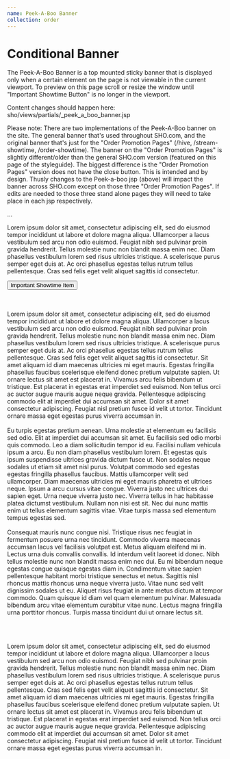 ```yaml
---
name: Peek-A-Boo Banner
collection: order
---
```


# Conditional Banner

The Peek-A-Boo Banner is a top mounted sticky banner that is displayed only when a certain element on the page is not viewable in the current viewport. To preview on this page scroll or resize the window until "Important Showtime Button" is no longer in the viewport.

Content changes should happen here: sho/views/partials/_peek_a_boo_banner.jsp

Please note: There are two implementations of the Peek-A-Boo banner on the site. The general banner that's used throughout SHO.com, and the original banner that's just for the "Order Promotion Pages" (/hive, /stream-showtime, /order-showtime). The banner on the "Order Promotion Pages" is slightly different/older than the general SHO.com version (featured on this page of the styleguide). The biggest difference is the "Order Promotion Pages" version does not have the close button. This is intended and by design. Thusly changes to the Peek-a-boo jsp (above) will impact the banner across SHO.com except on those three "Order Promotion Pages". If edits are needed to those three stand alone pages they will need to take place in each jsp respectively.  

<div class="js-peek-a-boo-banner peek-a-boo--banner" style="height: 90px; width: 100%; background: #B10000; position: fixed; top: 0; left: 0; display:none;">
    <span style="position: fixed; top: 0; font-size: 24px; right: 0; margin: 10px; color: white; cursor: pointer;" class="peek-a-boo--dismiss">X</span>
    <p>Hello W0rld</p>
</div>
<p>...</p>
<p>Lorem ipsum dolor sit amet, consectetur adipiscing elit, sed do eiusmod tempor incididunt ut labore et dolore magna aliqua. Ullamcorper a lacus vestibulum sed arcu non odio euismod. Feugiat nibh sed pulvinar proin gravida hendrerit. Tellus molestie nunc non blandit massa enim nec. Diam phasellus vestibulum lorem sed risus ultricies tristique. A scelerisque purus semper eget duis at. Ac orci phasellus egestas tellus rutrum tellus pellentesque. Cras sed felis eget velit aliquet sagittis id consectetur.</p>
<div class="peek-a-boo--trigger">
    <button class="button--solid-red">
        Important Showtime Item
    </button>
</div>
<br><br>
<p>Lorem ipsum dolor sit amet, consectetur adipiscing elit, sed do eiusmod tempor incididunt ut labore et dolore magna aliqua. Ullamcorper a lacus vestibulum sed arcu non odio euismod. Feugiat nibh sed pulvinar proin gravida hendrerit. Tellus molestie nunc non blandit massa enim nec. Diam phasellus vestibulum lorem sed risus ultricies tristique. A scelerisque purus semper eget duis at. Ac orci phasellus egestas tellus rutrum tellus pellentesque. Cras sed felis eget velit aliquet sagittis id consectetur. Sit amet aliquam id diam maecenas ultricies mi eget mauris. Egestas fringilla phasellus faucibus scelerisque eleifend donec pretium vulputate sapien. Ut ornare lectus sit amet est placerat in. Vivamus arcu felis bibendum ut tristique. Est placerat in egestas erat imperdiet sed euismod. Non tellus orci ac auctor augue mauris augue neque gravida. Pellentesque adipiscing commodo elit at imperdiet dui accumsan sit amet. Dolor sit amet consectetur adipiscing. Feugiat nisl pretium fusce id velit ut tortor. Tincidunt ornare massa eget egestas purus viverra accumsan in.
<br><br>
Eu turpis egestas pretium aenean. Urna molestie at elementum eu facilisis sed odio. Elit at imperdiet dui accumsan sit amet. Eu facilisis sed odio morbi quis commodo. Leo a diam sollicitudin tempor id eu. Facilisi nullam vehicula ipsum a arcu. Eu non diam phasellus vestibulum lorem. Et egestas quis ipsum suspendisse ultrices gravida dictum fusce ut. Non sodales neque sodales ut etiam sit amet nisl purus. Volutpat commodo sed egestas egestas fringilla phasellus faucibus. Mattis ullamcorper velit sed ullamcorper. Diam maecenas ultricies mi eget mauris pharetra et ultrices neque. Ipsum a arcu cursus vitae congue. Viverra justo nec ultrices dui sapien eget. Urna neque viverra justo nec. Viverra tellus in hac habitasse platea dictumst vestibulum. Nullam non nisi est sit. Nec dui nunc mattis enim ut tellus elementum sagittis vitae. Vitae turpis massa sed elementum tempus egestas sed.
<br><br>
Consequat mauris nunc congue nisi. Tristique risus nec feugiat in fermentum posuere urna nec tincidunt. Commodo viverra maecenas accumsan lacus vel facilisis volutpat est. Metus aliquam eleifend mi in. Lectus urna duis convallis convallis. Id interdum velit laoreet id donec. Nibh tellus molestie nunc non blandit massa enim nec dui. Eu mi bibendum neque egestas congue quisque egestas diam in. Condimentum vitae sapien pellentesque habitant morbi tristique senectus et netus. Sagittis nisl rhoncus mattis rhoncus urna neque viverra justo. Vitae nunc sed velit dignissim sodales ut eu. Aliquet risus feugiat in ante metus dictum at tempor commodo. Quam quisque id diam vel quam elementum pulvinar. Malesuada bibendum arcu vitae elementum curabitur vitae nunc. Lectus magna fringilla urna porttitor rhoncus. Turpis massa tincidunt dui ut ornare lectus sit.</p><br><br>
<p>Lorem ipsum dolor sit amet, consectetur adipiscing elit, sed do eiusmod tempor incididunt ut labore et dolore magna aliqua. Ullamcorper a lacus vestibulum sed arcu non odio euismod. Feugiat nibh sed pulvinar proin gravida hendrerit. Tellus molestie nunc non blandit massa enim nec. Diam phasellus vestibulum lorem sed risus ultricies tristique. A scelerisque purus semper eget duis at. Ac orci phasellus egestas tellus rutrum tellus pellentesque. Cras sed felis eget velit aliquet sagittis id consectetur. Sit amet aliquam id diam maecenas ultricies mi eget mauris. Egestas fringilla phasellus faucibus scelerisque eleifend donec pretium vulputate sapien. Ut ornare lectus sit amet est placerat in. Vivamus arcu felis bibendum ut tristique. Est placerat in egestas erat imperdiet sed euismod. Non tellus orci ac auctor augue mauris augue neque gravida. Pellentesque adipiscing commodo elit at imperdiet dui accumsan sit amet. Dolor sit amet consectetur adipiscing. Feugiat nisl pretium fusce id velit ut tortor. Tincidunt ornare massa eget egestas purus viverra accumsan in.
<br><br>

